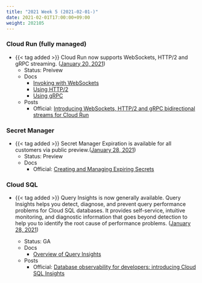 ```yaml
---
title: "2021 Week 5 (2021-02-01-)"
date: 2021-02-01T17:00:00+09:00
weight: 202105
---
```


### Cloud Run (fully managed)
- {{< tag added >}} Cloud Run now supports WebSockets, HTTP/2 and gRPC streaming. ([January 20, 2021](https://cloud.google.com/run/docs/release-notes?hl=en#January_20_2021))
    - Status: Preivew
    - Docs
        - [Invoking with WebSockets](https://cloud.google.com/run/docs/triggering/websockets?hl=en)
        - [Using HTTP/2](https://cloud.google.com/run/docs/configuring/http2?hl=en)
        - [Using gRPC](https://cloud.google.com/run/docs/triggering/grpc?hl=en)
    - Posts
        - Official: [Introducing WebSockets, HTTP/2 and gRPC bidirectional streams for Cloud Run](https://cloud.google.com/blog/products/serverless/cloud-run-gets-websockets-http-2-and-grpc-bidirectional-streams)

### Secret Manager
- {{< tag added >}} Secret Manager Expiration is available for all customers via public preview.([January 28, 2021](https://cloud.google.com/secret-manager/docs/release-notes#January_28_2021))
    - Status: Preview
    - Docs
        - Official: [Creating and Managing Expiring Secrets](https://cloud.google.com/secret-manager/docs/creating-and-managing-expiring-secrets)

### Cloud SQL
- {{< tag added >}} Query Insights is now generally available. Query Insights helps you detect, diagnose, and prevent query performance problems for Cloud SQL databases. It provides self-service, intuitive monitoring, and diagnostic information that goes beyond detection to help you to identify the root cause of performance problems.  ([January 28, 2021](https://cloud.google.com/sql/docs/release-notes#January_28_2021))

    - Status: GA
    - Docs
        - [Overview of Query Insights](https://cloud.google.com/sql/docs/postgres/insights-overview)
    - Posts
        - Official: [Database observability for developers: introducing Cloud SQL Insights](https://cloud.google.com/blog/products/databases/get-ahead-of-database-performance-issues-with-cloud-sql-insights)



